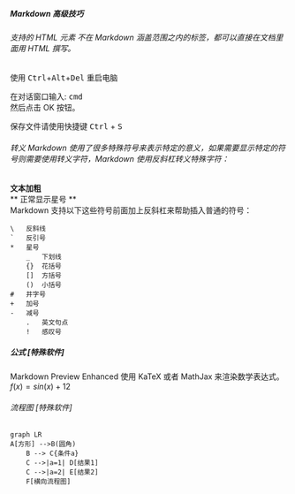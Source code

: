 #####   Markdown 高级技巧
###### 支持的 HTML 元素 不在 Markdown 涵盖范围之内的标签，都可以直接在文档里面用 HTML 撰写。
使用 <kbd>Ctrl</kbd>+<kbd>Alt</kbd>+<kbd>Del</kbd> 重启电脑   
<p>在对话窗口输入: <kbd>cmd</kbd><br />然后点击 OK 按钮。</p>  
<p>保存文件请使用快捷键 <kbd>Ctrl</kbd> + <kbd>S</kbd></p>  

######   转义 Markdown 使用了很多特殊符号来表示特定的意义，如果需要显示特定的符号则需要使用转义字符，Markdown 使用反斜杠转义特殊字符：
**文本加粗**  
\*\* 正常显示星号 \*\*  
Markdown 支持以下这些符号前面加上反斜杠来帮助插入普通的符号：  
```
\   反斜线
`   反引号
*   星号
    _   下划线
    {}  花括号
    []  方括号
    ()  小括号
#   井字号
+   加号
-   减号
    .   英文句点
    !   感叹号
```

#####   公式 [特殊软件]
Markdown Preview Enhanced 使用 KaTeX 或者 MathJax 来渲染数学表达式。
$f(x)= sin(x)+12$

###### 流程图 [特殊软件]

```mermaid
graph LR
A[方形] -->B(圆角)
    B --> C{条件a}
    C -->|a=1| D[结果1]
    C -->|a=2| E[结果2]
    F[横向流程图]
```